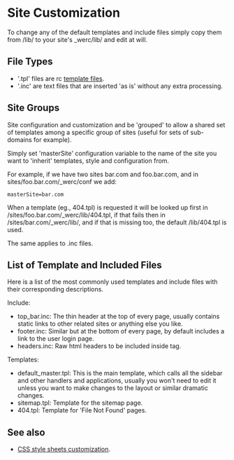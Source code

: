 Site Customization
==================

To change any of the default templates and include files simply copy them
from /lib/ to your site's _werc/lib/ and edit at will.

File Types
----------

* '.tpl' files are rc [template files](rc_template_lang).
* '.inc' are text files that are inserted 'as is' without any extra processing.

Site Groups
-----------

Site configuration and customization and be 'grouped' to allow a shared set of templates among a specific group of sites (useful for sets of sub-domains for example).

Simply set 'masterSite' configuration variable to the name of the site you want to 'inherit' templates, style and configuration from.

For example, if we have two sites bar.com and foo.bar.com, and in sites/foo.bar.com/_werc/conf we add:

    masterSite=bar.com

When a template (eg., 404.tpl) is requested it will be looked up first in /sites/foo.bar.com/_werc/lib/404.tpl, if that fails then in /sites/bar.com/_werc/lib/, and if that is missing too, the default /lib/404.tpl is used.

The same applies to .inc files.


List of Template and Included Files
-----------------------------------

Here is a list of the most commonly used templates and include files with their corresponding descriptions.

Include:

* top_bar.inc: The thin header at the top of every page, usually contains static links to other related sites or anything else you like.
* footer.inc: Similar but at the bottom of every page, by default  includes a link to the user login page.
* headers.inc: Raw html headers to be included inside <head> tag.

Templates:

* default_master.tpl: This is the main template, which calls all the sidebar and other handlers and applications, usually you won't need to edit it unless you want to make changes to the layout or similar dramatic changes.
* sitemap.tpl: Template for the sitemap page.
* 404.tpl: Template for 'File Not Found' pages.


See also
--------

* [CSS style sheets customization](css_style).
